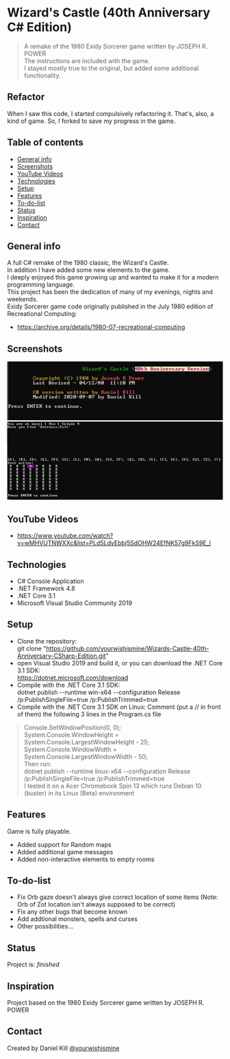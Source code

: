 # Wizard's Castle (40th Anniversary C# Edition)
> A remake of the 1980 Exidy Sorcerer game written by JOSEPH R. POWER  
> The instructions are included with the game.  
> I stayed mostly true to the original, but added some additional functionality.  

## Refactor

When I saw this code, I started compulsively refactoring it.  That's, also, a kind of game.  So, I forked to save my progress in the game.

## Table of contents
* [General info](#general-info)
* [Screenshots](#screenshots)
* [YouTube Videos](#youtube-videos)
* [Technologies](#technologies)
* [Setup](#setup)
* [Features](#features)
* [To-do-list](To-do-list)
* [Status](#status)
* [Inspiration](#inspiration)
* [Contact](#contact)

## General info
A full C# remake of the 1980 classic, the Wizard's Castle.  
In addition I have added some new elements to the game.  
I deeply enjoyed this game growing up and wanted to make it for a modern programming language.  
This project has been the dedication of many of my evenings, nights and weekends.  
Exidy Sorcerer game code originally published in the July 1980 edition of Recreational Computing:  
* https://archive.org/details/1980-07-recreational-computing

## Screenshots
![ScreenShot1 screenshot](./images/ScreenShot1.jpg)
![ScreenShot2 screenshot](./images/ScreenShot2.jpg)

## YouTube Videos
* https://www.youtube.com/watch?v=wMHVUTNWXXc&list=PLd5LdvEbbj5SdOHW24EfNK57g9FkS9E_l

## Technologies
* C# Console Application
* .NET Framework 4.8
* .NET Core 3.1
* Microsoft Visual Studio Community 2019

## Setup
* Clone the repository:  
git clone "https://github.com/yourwishismine/Wizards-Castle-40th-Anniversary-CSharp-Edition.git"  
* open Visual Studio 2019 and build it, or you can download the .NET Core 3.1 SDK:  
https://dotnet.microsoft.com/download  
* Compile with the .NET Core 3.1 SDK:  
dotnet publish --runtime win-x64 --configuration Release /p:PublishSingleFile=true /p:PublishTrimmed=true
* Compile with the .NET Core 3.1 SDK on Linux:
Comment (put a // in front of them) the following 3 lines in the Program.cs file  
> Console.SetWindowPosition(0, 0);  
> System.Console.WindowHeight = System.Console.LargestWindowHeight - 25;  
> System.Console.WindowWidth = System.Console.LargestWindowWidth - 50;  
Then run:  
> dotnet publish --runtime linux-x64 --configuration Release /p:PublishSingleFile=true /p:PublishTrimmed=true  
I tested it on a Acer Chromebook Spin 13 which runs Debian 10 (buster) in its Linux (Beta) environment

## Features
Game is fully playable.
* Added support for Random maps
* Added additional game messages
* Added non-interactive elements to empty rooms

## To-do-list
* Fix Orb gaze doesn't always give correct location of some items (Note: Orb of Zot location isn't always supposed to be correct)
* Fix any other bugs that become known
* Add addtional monsters, spells and curses
* Other possibilities...

## Status
Project is: _finished_

## Inspiration
Project based on the 1980 Exidy Sorcerer game written by JOSEPH R. POWER

## Contact
Created by Daniel Kill [@yourwishismine](https://twitter.com/yourwishismine)
